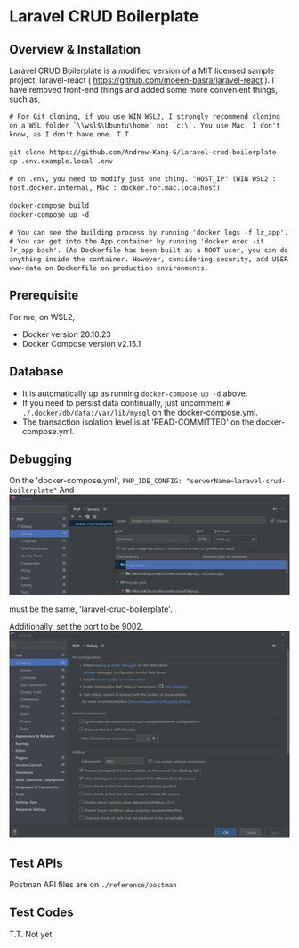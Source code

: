 # Laravel CRUD Boilerplate

## Overview & Installation

Laravel CRUD Boilerplate is a modified version of a MIT licensed sample project, laravel-react ( https://github.com/moeen-basra/laravel-react ).
I have removed front-end things and added some more convenient things, such as,

```shell
# For Git cloning, if you use WIN WSL2, I strongly recommend cloning on a WSL folder `\\wsl$\Ubuntu\home` not `c:\`. You use Mac, I don't know, as I don't have one. T.T

git clone https://github.com/Andrew-Kang-G/laravel-crud-boilerplate
cp .env.example.local .env

# on .env, you need to modify just one thing. "HOST_IP" (WIN WSL2 : host.docker.internal, Mac : docker.for.mac.localhost)

docker-compose build
docker-compose up -d

# You can see the building process by running 'docker logs -f lr_app'.
# You can get into the App container by running 'docker exec -it lr_app bash'. (As Dockerfile has been built as a ROOT user, you can do anything inside the container. However, considering security, add USER www-data on Dockerfile on production environments. 
```

## Prerequisite

For me, on WSL2,

- Docker version 20.10.23
- Docker Compose version v2.15.1

## Database

- It is automatically up as running `docker-compose up -d` above. 
- If you need to persist data continually, just uncomment `# ./.docker/db/data:/var/lib/mysql` on the docker-compose.yml.
- The transaction isolation level is at 'READ-COMMITTED' on the docker-compose.yml.

## Debugging
On the 'docker-compose.yml', 
`PHP_IDE_CONFIG: "serverName=laravel-crud-boilerplate"` And
![img.png](/reference/readme/img.png)

must be the same, 'laravel-crud-boilerplate'.

Additionally, set the port to be 9002.
![img2.png](/reference/readme/img2.png)

## Test APIs
Postman API files are on `./reference/postman`

## Test Codes

T.T. Not yet.



